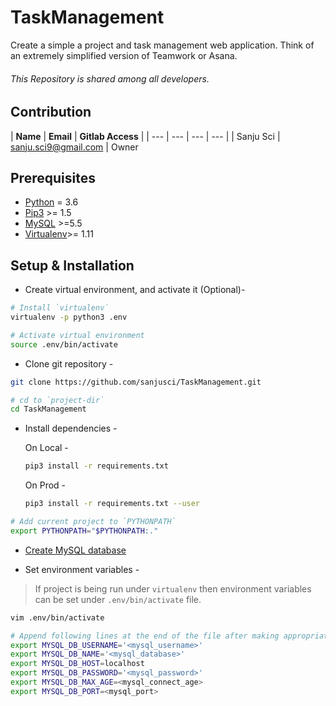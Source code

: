 # TaskManagement
Create a simple a project and task management web application. Think of an extremely simplified version of Teamwork or Asana.

###### This Repository is shared among all developers.

## Contribution

| **Name** | **Email** |  **Gitlab Access** |
| --- | --- | --- | --- |
| Sanju Sci | sanju.sci9@gmail.com  | Owner

## Prerequisites

- [Python](https://www.python.org/downloads/) = 3.6
- [Pip3](https://pypi.python.org/pypi/pip) >= 1.5
- [MySQL](https://www.mysql.com/downloads/) >=5.5
- [Virtualenv](https://virtualenv.pypa.io/en/stable/)>= 1.11


## Setup & Installation

- Create virtual environment, and activate it (Optional)-

```bash
# Install `virtualenv`
virtualenv -p python3 .env

# Activate virtual environment
source .env/bin/activate
```

- Clone git repository -

```bash
git clone https://github.com/sanjusci/TaskManagement.git

# cd to `project-dir`
cd TaskManagement
```

- Install dependencies -

    On Local -
    
    ```bash
    pip3 install -r requirements.txt
    ```
    On Prod - 
    
    ```bash
    pip3 install -r requirements.txt --user
    ```

```bash
# Add current project to `PYTHONPATH`
export PYTHONPATH="$PYTHONPATH:."
```

- [Create MySQL database](https://dev.mysql.com/doc/refman/5.7/en/creating-database.html)

- Set environment variables -

> If project is being run under `virtualenv` then environment variables can be set under `.env/bin/activate` file.

```bash
vim .env/bin/activate

# Append following lines at the end of the file after making appropriate changes.
export MYSQL_DB_USERNAME='<mysql_username>'
export MYSQL_DB_NAME='<mysql_database>'
export MYSQL_DB_HOST=localhost
export MYSQL_DB_PASSWORD='<mysql_password>'
export MYSQL_DB_MAX_AGE=<mysql_connect_age>
export MYSQL_DB_PORT=<mysql_port>
```

